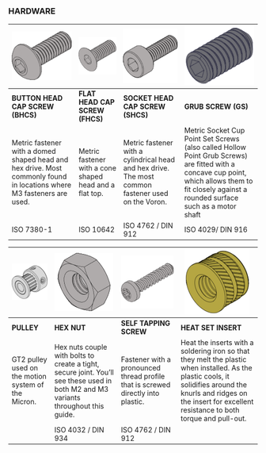 ### HARDWARE 

| ![](image-2.png) | ![](image-3.png) | ![](image-4.png) | ![](image-5.png) | 
| --- | --- | --- | --- |
| **BUTTON HEAD CAP SCREW (BHCS)** | **FLAT HEAD CAP SCREW (FHCS)** | **SOCKET HEAD CAP SCREW (SHCS)** | **GRUB SCREW (GS)** |
| Metric fastener with a domed shaped head and hex drive. Most commonly found in locations where M3 fasteners are used. | Metric fastener with a cone shaped head and a flat top. | Metric fastener with a cylindrical head and hex drive. The most common fastener used on the Voron. | Metric Socket Cup Point Set Screws (also called Hollow Point Grub Screws) are fitted with a concave cup point, which allows them to fit closely against a rounded surface such as a motor shaft |
| ISO 7380-1 | ISO 10642 | ISO 4762 / DIN 912 | ISO 4029/ DIN 916 |

| ![](image-6.png) | ![](image-7.png) | ![](image-8.png) | ![](image-9.png) | 
| --- | --- | --- | --- |
| **PULLEY** | **HEX NUT** | **SELF TAPPING SCREW** | **HEAT SET INSERT** |
| GT2 pulley used on the motion system of the Micron. | Hex nuts couple with bolts to create a tight, secure joint. You’ll see these used in both M2 and M3 variants throughout this guide. | Fastener with a pronounced thread profile that is screwed directly into plastic. | Heat the inserts with a soldering iron so that they melt the plastic when installed. As the plastic cools, it solidifies around the knurls and ridges on the insert for excellent resistance to both torque and pull-out. |
|  | ISO 4032 / DIN 934 | ISO 4762 / DIN 912 |  |
